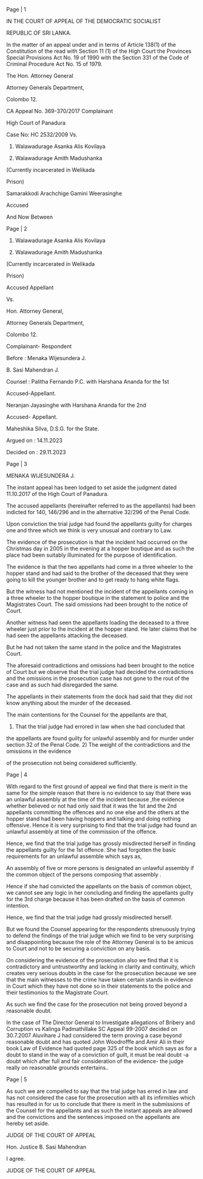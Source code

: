 Page | 1

IN THE COURT OF APPEAL OF THE DEMOCRATIC SOCIALIST

REPUBLIC OF SRI LANKA.

In the matter of an appeal under and in terms of Article 138(1) of the Constitution of the read with Section 11 (1) of the High Court the Provinces Special Provisions Act No. 19 of 1990 with the Section 331 of the Code of Criminal Procedure Act No. 15 of 1979.

The Hon. Attorney General

Attorney Generals Department,

Colombo 12.

CA Appeal No. 369-370/2017 Complainant

High Court of Panadura

Case No: HC 2532/2009 Vs.

1. Walawadurage Asanka Alis Kovilaya

2. Walawadurage Amith Madushanka

(Currently incarcerated in Welikada

Prison)

Samarakkodi Arachchige Gamini Weerasinghe

Accused

And Now Between

Page | 2

1. Walawadurage Asanka Alis Kovilaya

2. Walawadurage Amith Madushanka

(Currently incarcerated in Welikada

Prison)

Accused Appellant

Vs.

Hon. Attorney General,

Attorney Generals Department,

Colombo 12.

Complainant- Respondent

Before : Menaka Wijesundera J.

B. Sasi Mahendran J.

Counsel : Palitha Fernando P.C. with Harshana Ananda for the 1st

Accused-Appellant.

Neranjan Jayasinghe with Harshana Ananda for the 2nd

Accused- Appellant.

Maheshika Silva, D.S.G. for the State.

Argued on : 14.11.2023

Decided on : 29.11.2023

Page | 3

MENAKA WIJESUNDERA J.

The instant appeal has been lodged to set aside the judgment dated 11.10.2017 of the High Court of Panadura.

The accused appellants (hereinafter referred to as the appellants) had been indicted for 140, 146/296 and in the alternative 32/296 of the Penal Code.

Upon conviction the trial judge had found the appellants guilty for charges one and three which we think is very unusual and contrary to Law.

The evidence of the prosecution is that the incident had occurred on the Christmas day in 2005 in the evening at a hopper boutique and as such the place had been suitably illuminated for the purpose of identification.

The evidence is that the two appellants had come in a three wheeler to the hopper stand and had said to the brother of the deceased that they were going to kill the younger brother and to get ready to hang white flags.

But the witness had not mentioned the incident of the appellants coming in a three wheeler to the hopper boutique in the statement to police and the Magistrates Court. The said omissions had been brought to the notice of Court.

Another witness had seen the appellants loading the deceased to a three wheeler just prior to the incident at the hopper stand. He later claims that he had seen the appellants attacking the deceased.

But he had not taken the same stand in the police and the Magistrates Court.

The aforesaid contradictions and omissions had been brought to the notice of Court but we observe that the trial judge had decided the contradictions and the omissions in the prosecution case has not gone to the rout of the case and as such had disregarded the same.

The appellants in their statements from the dock had said that they did not know anything about the murder of the deceased.

The main contentions for the Counsel for the appellants are that,

1) That the trial judge had errored in law when she had concluded that

the appellants are found guilty for unlawful assembly and for murder under section 32 of the Penal Code. 2) The weight of the contradictions and the omissions in the evidence

of the prosecution not being considered sufficiently.

Page | 4

With regard to the first ground of appeal we find that there is merit in the same for the simple reason that there is no evidence to say that there was an unlawful assembly at the time of the incident because ,the evidence whether believed or not had only said that it was the 1st and the 2nd appellants committing the offences and no one else and the others at the hopper stand had been having hoppers and talking and doing nothing offensive. Hence it is very surprising to find that the trial judge had found an unlawful assembly at time of the commission of the offence.

Hence, we find that the trial judge has grossly misdirected herself in finding the appellants guilty for the 1st offence. She had forgotten the basic requirements for an unlawful assemble which says as,

An assembly of five or more persons is designated an unlawful assembly if the common object of the persons composing that assembly .

Hence if she had convicted the appellants on the basis of common object, we cannot see any logic in her concluding and finding the appellants guilty for the 3rd charge because it has been drafted on the basis of common intention.

Hence, we find that the trial judge had grossly misdirected herself.

But we found the Counsel appearing for the respondents strenuously trying to defend the findings of the trial judge which we find to be very surprising and disappointing because the role of the Attorney General is to be amicus to Court and not to be securing a conviction on any basis.

On considering the evidence of the prosecution also we find that it is contradictory and untrustworthy and lacking in clarity and continuity, which creates very serious doubts in the case for the prosecution because we see that the main witnesses to the crime have taken certain stands in evidence in Court which they have not done so in their statements to the police and their testimonios to the Magistrate Court.

As such we find the case for the prosecution not being proved beyond a reasonable doubt.

In the case of The Director General to Investigate allegations of Bribery and Corruption vs Kalinga Padmathillake SC Appeal 99-2007 decided on 30.7.2007 Aluvihare J had considered the term proving a case beyond reasonable doubt and has quoted John Woodrofffe and Amir Ali in their book Law of Evidence had quoted page 325 of the book which says as for a doubt to stand in the way of a conviction of guilt, it must be real doubt -a doubt which after full and fair consideration of the evidence- the judge really on reasonable grounds entertains..

Page | 5

As such we are compelled to say that the trial judge has erred in law and has not considered the case for the prosecution with all its infirmities which has resulted in for us to conclude that there is merit in the submissions of the Counsel for the appellants and as such the instant appeals are allowed and the convictions and the sentences imposed on the appellants are hereby set aside.

JUDGE OF THE COURT OF APPEAL

Hon. Justice B. Sasi Mahendran

I agree.

JUDGE OF THE COURT OF APPEAL